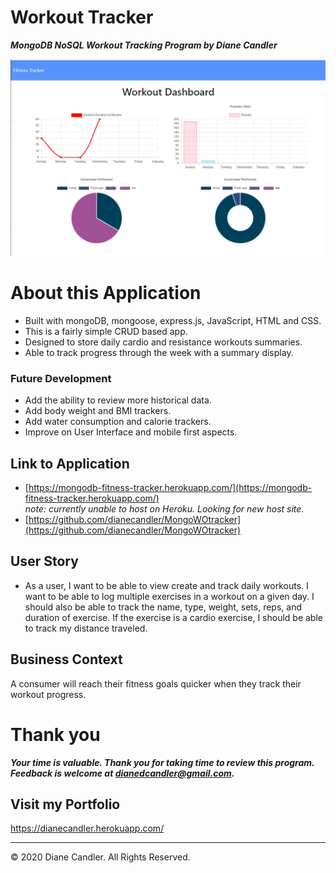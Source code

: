 # Workout Tracker

***MongoDB NoSQL Workout Tracking Program by Diane Candler***

![Fitness Tracker Dashboard](image.png)

#  About this Application

* Built with mongoDB, mongoose, express.js, JavaScript, HTML and CSS.  
* This is a fairly simple CRUD based app.
* Designed to store daily cardio and resistance workouts summaries.
* Able to track progress through the week with a summary display.  


### Future Development

* Add the ability to review more historical data.
* Add body weight and BMI trackers.
* Add water consumption and calorie trackers.
* Improve on User Interface and mobile first aspects.

## Link to Application

* [https://mongodb-fitness-tracker.herokuapp.com/](https://mongodb-fitness-tracker.herokuapp.com/) <br>
  *note:  currently unable to host on Heroku.  Looking for new host site.*
* [https://github.com/dianecandler/MongoWOtracker](https://github.com/dianecandler/MongoWOtracker)

## User Story

* As a user, I want to be able to view create and track daily workouts. I want to be able to log multiple exercises in a workout on a given day. I should also be able to track the name, type, weight, sets, reps, and duration of exercise. If the exercise is a cardio exercise, I should be able to track my distance traveled.

## Business Context

A consumer will reach their fitness goals quicker when they track their workout progress.


 
# Thank you

***Your time is valuable. Thank you for taking time to review this program. Feedback is welcome at dianedcandler@gmail.com.***

## Visit my Portfolio

https://dianecandler.herokuapp.com/

- - -
© 2020 Diane Candler. All Rights Reserved.
